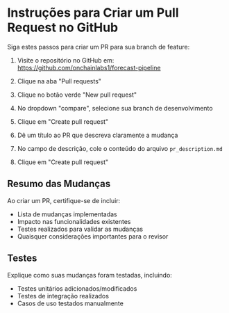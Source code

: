 # Instruções para Criar um Pull Request no GitHub

Siga estes passos para criar um PR para sua branch de feature:

1. Visite o repositório no GitHub em: https://github.com/onchainlabs1/forecast-pipeline

2. Clique na aba "Pull requests" 

3. Clique no botão verde "New pull request"

4. No dropdown "compare", selecione sua branch de desenvolvimento

5. Clique em "Create pull request"

6. Dê um título ao PR que descreva claramente a mudança

7. No campo de descrição, cole o conteúdo do arquivo `pr_description.md`

8. Clique em "Create pull request"

## Resumo das Mudanças

Ao criar um PR, certifique-se de incluir:

- Lista de mudanças implementadas
- Impacto nas funcionalidades existentes
- Testes realizados para validar as mudanças
- Quaisquer considerações importantes para o revisor

## Testes

Explique como suas mudanças foram testadas, incluindo:

- Testes unitários adicionados/modificados
- Testes de integração realizados
- Casos de uso testados manualmente 
